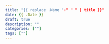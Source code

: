 ```yaml
---
title: "{{ replace .Name "-" " " | title }}"
date: {{ .Date }}
draft: true
description: ""
categories: [""]
tags: [""]
---
```

